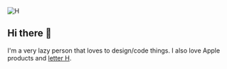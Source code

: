 ![H](https://media1.tenor.com/images/e8d115d3b5a47a5f659e8a79ecf61764/tenor.gif?itemid=9063752)

## Hi there 👋
I'm a very lazy person that loves to design/code things. I also love Apple products and [letter H](https://reddit.com/r/TheLetterH).
